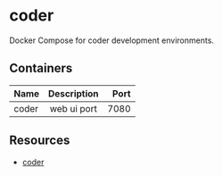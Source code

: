 # coder

Docker Compose for coder development environments.

## Containers

| Name              | Description                | Port  |
| :---------------- | :------------------------: | ----: |
| coder   | web ui port                   | 7080  |

## Resources

- [coder](https://github.com/coder/coder)
